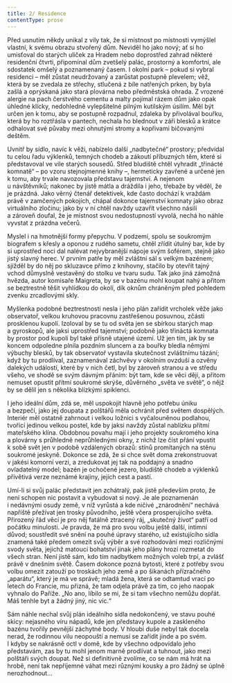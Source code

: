 ```yaml
---
title: 2/ Residence
contentType: prose
---
```


<section>

Před usnutím někdy unikal z vily tak, že si místnost po místnosti vymýšlel vlastní, k svému obrazu stvořený dům. Neviděl ho jako nový; ať si ho umisťoval do starých uliček za Hradem nebo doprostřed zahrad některé residenční čtvrti, připomínal dům zvetšelý palác, prostorný a komfortní, ale sdostatek omšelý a poznamenaný časem. I okolní park – pokud si vybral residenci – měl zůstat neudržovaný a zarůstat postupně plevelem; věž, která by se zvedala ze střechy, stlučená z bíle natřených prken, by byla zašlá a oprýskaná jako stará plovárna nebo předměstská ohrada. Z vrozené alergie na pach čerstvého cementu a malty pojímal rázem dům jako opak úhledné klícky, nedohledně vylepšitelné pilným kutilským úsilím. Měl být určen jen k tomu, aby se postupně rozpadnul, zdaleka by přivolával bouřku, která by ho roztřásla v pantech, nechala ho blednout v záři blesků a krátce odhalovat své půvaby mezi ohnutými stromy a kopřivami bičovanými deštěm.

Uvnitř by sídlo, navíc k věži, nabízelo další „nadbytečné“ prostory; předvídal tu celou řadu výklenků, temných chodeb a zákoutí příbuzných těm, které si představoval ve vile starých sousedů. Střed bludiště chtěl vyhradit „třinácté komnatě“ – po vzoru stejnojmenné knihy –, hermeticky zavřené a určené jen k tomu, aby trvale navozovala představu tajemství. A nejenom u návštěvníků; nakonec by jistě mátla a dráždila i jeho, třebaže by věděl, že je prázdná. Jako věrný čtenář detektivek, kde často dochází k vraždám právě v zamčených pokojích, chápal dokonce tajemství komnaty jako obraz virtuálního zločinu; jako by v ní chtěl navždy uzavřít všechno násilí a zároveň doufal, že je místnost svou nedostupností vyvolá, nechá ho náhle vyvstat z prázdna večerů.

Myslel i na hmotnější formy přepychu. V podzemí, spolu se soukromým biografem s křesly a oponou z rudého sametu, chtěl zřídit útulný bar, kde by si uprostřed noci dal nalévat nejvybranější nápoje svým šoférem, stejně jako jistý slavný herec. V prvním patře by měl zvláštní sál s velkým bazénem; sjížděl by do něj po skluzavce přímo z knihovny, stačilo by otevřít tajný vchod důmyslně vestavěný do stolku ve tvaru sudu. Tak jako jiná zámožná hvězda, autor komisaře Maigreta, by se v bazénu mohl koupat nahý a přitom se beztrestně těšit vyhlídkou do okolí, dík oknům chráněným před pohledem zvenku zrcadlovými skly.

Myšlenka podobné beztrestnosti nesla i jeho plán zařídit vrcholek věže jako observatoř, velkou kruhovou pracovnu zastřešenou posuvnou, zčásti prosklenou kupolí. Izoloval by se tu od světa jen se sbírkou starých map a gyroskopů, ale jaksi uprostřed tajemství; podobně jako třináctá komnata by prostor pod kupolí byl také přísně utajené území. Už jen tím, jak by se koncem odpoledne plni­la pozdním sluncem a za bouřky bledla němými výbuchy blesků, by tak observatoř vystavila skutečnost zvláštnímu tázání; když by tu prodlíval, zaznamenával záchvěvy v okolním ovzduší a ozvěny dalekých událostí, které by v nich četl, byl by zároveň stranou a ve středu všeho, ve shodě se svým dávným přáním: být tam, kde se věci dějí, a přitom nemuset opustit přítmí soukromé skrýše, důvěrného „světa ve světě“, o nějž by se dělil jen s několika blízkými spiklenci.

I jeho ideální dům, zdá se, měl uspokojit hlavně jeho potřebu úniku a bezpečí, jako jej doupata z polštářů měla ochránit před světem dospělých. Interiér měl ostatně zahrnout i velkou ložnici s vyčalouněnou podlahou, tvořící jedinou velkou postel, kde by jaksi navždy zůstal nablízku přítmí mateřského klína. Obdobnou povahu mají i jeho projekty soukromého kina a plovárny s průhledně neprůhlednými okny, z nichž lze číst přání vpustit k sobě svět jen v podobě vzdálených obrazů: stínů promítaných na stěnu soukromé jeskyně. Dokonce se zdá, že si chce svět doma zrekonstruovat v jakési komorní verzi, a zredukovat jej tak na poddajný a snadno ovladatelný model; bazén je ochočené jezero, bludiště chodeb a výklenků přívětivá verze neznámé krajiny, jejích cest a pastí.

Umí-li si svůj palác představit jen zchátralý, pak jistě především proto, že není schopen nic postavit a vybudovat si nový. Je ale poznamenán i nedávnými osudy země, v níž vyrůstá a kde ničivé „znárodnění“ nechává napříště přežívat jen trosky původního, ještě včera prosperujícího světa. Přirozený řád věcí je pro něj fatálně ztracený ráj, „skutečný život“ patří od počátku minulosti. Je pravda, že má pro svou volbu ještě další, intimní důvod; soustředit své snění na pouhé úpravy starého, už existujícího sídla znamená také předem omezit svůj výběr a své rozhodování mezi rozličnými svody světa, jejichž matoucí bohatství jinak jeho plány hrozí rozmetat do všech stran. Není jistě sám, kdo tím nadbytkem možných voleb trpí, a zvlášť právě v dnešním světě. Časem dokonce pozná bytosti, které z potřeby svou volbu omezit zatouží po troskách jeho země a po šikanách přízračného „aparátu“, který je má ve správě; mladá žena, která se odtamtud vrací po letech do Francie, mu přizná, že tam odjela právě za tím, co jeho naopak vyhnalo do Paříže. „No ano, líbilo se mi, že si tam všechno nemůžu dopřát. Máš tenhle byt a žádný jiný, nic víc.“

Sám náhle nechal svůj plán ideálního sídla nedokončený, ve stavu pouhé skicy: nejasného víru nápadů, kde jen představy kupole a zaskleného bazénu tvořily pevnější záchytné body. V hloubi duše nebyl tak docela nerad, že rodinnou vilu neopouští a nemusí se zařídit jinde a po svém. I kdyby se nakrásně octl v domě, kde by všechno odpovídalo jeho představám, zas by tu mohl jenom marně prodlívat a tuhnout, jako mezi polštáři svých doupat. Než si definitivně zvolíme, co se nám má hrát na hrobě, není tak nepříjemné váhat mezi různými kousky a pro žádný se úplně nerozhodnout…

</section>
